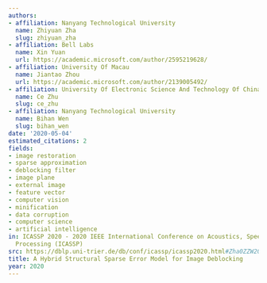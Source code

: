 ```yaml
---
authors:
- affiliation: Nanyang Technological University
  name: Zhiyuan Zha
  slug: zhiyuan_zha
- affiliation: Bell Labs
  name: Xin Yuan
  url: https://academic.microsoft.com/author/2595219628/
- affiliation: University Of Macau
  name: Jiantao Zhou
  url: https://academic.microsoft.com/author/2139005492/
- affiliation: University Of Electronic Science And Technology Of China
  name: Ce Zhu
  slug: ce_zhu
- affiliation: Nanyang Technological University
  name: Bihan Wen
  slug: bihan_wen
date: '2020-05-04'
estimated_citations: 2
fields:
- image restoration
- sparse approximation
- deblocking filter
- image plane
- external image
- feature vector
- computer vision
- minification
- data corruption
- computer science
- artificial intelligence
in: ICASSP 2020 - 2020 IEEE International Conference on Acoustics, Speech and Signal
  Processing (ICASSP)
src: https://dblp.uni-trier.de/db/conf/icassp/icassp2020.html#Zha0ZZW20
title: A Hybrid Structural Sparse Error Model for Image Deblocking
year: 2020
---
```

